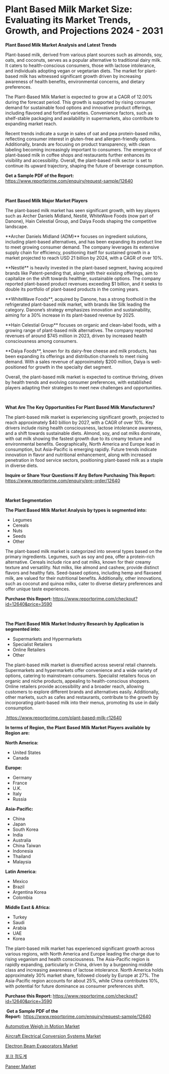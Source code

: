 <p><h1>Plant Based Milk Market Size: Evaluating its Market Trends, Growth, and Projections 2024 - 2031</h1></p><p><strong>Plant Based Milk Market Analysis and Latest Trends</strong></p>
<p><p>Plant-based milk, derived from various plant sources such as almonds, soy, oats, and coconuts, serves as a popular alternative to traditional dairy milk. It caters to health-conscious consumers, those with lactose intolerance, and individuals adopting vegan or vegetarian diets. The market for plant-based milk has witnessed significant growth driven by increasing awareness of health benefits, environmental concerns, and dietary preferences.</p><p>The Plant-Based Milk Market is expected to grow at a CAGR of 12.00% during the forecast period. This growth is supported by rising consumer demand for sustainable food options and innovative product offerings, including flavored and fortified varieties. Convenience factors, such as shelf-stable packaging and availability in supermarkets, also contribute to expanding market reach.</p><p>Recent trends indicate a surge in sales of oat and pea protein-based milks, reflecting consumer interest in gluten-free and allergen-friendly options. Additionally, brands are focusing on product transparency, with clean labeling becoming increasingly important to consumers. The emergence of plant-based milk in coffee shops and restaurants further enhances its visibility and accessibility. Overall, the plant-based milk sector is set to continue its upward trajectory, shaping the future of beverage consumption.</p></p>
<p><strong>Get a Sample PDF of the Report:&nbsp;</strong> <a href="https://www.reportprime.com/enquiry/request-sample/12640">https://www.reportprime.com/enquiry/request-sample/12640</a></p>
<p>&nbsp;</p>
<p><strong>Plant Based Milk Major Market Players</strong></p>
<p><p>The plant-based milk market has seen significant growth, with key players such as Archer Daniels Midland, Nestlé, WhiteWave Foods (now part of Danone), Hain Celestial Group, and Daiya Foods shaping the competitive landscape. </p><p>**Archer Daniels Midland (ADM)** focuses on ingredient solutions, including plant-based alternatives, and has been expanding its product line to meet growing consumer demand. The company leverages its extensive supply chain for efficiency, positioning itself for sustained growth in a market projected to reach USD 21 billion by 2024, with a CAGR of over 10%.</p><p>**Nestlé** is heavily invested in the plant-based segment, having acquired brands like Patent-pending that, along with their existing offerings, aim to capitalize on the shift towards healthier, sustainable options. The company reported plant-based product revenues exceeding $1 billion, and it seeks to double its portfolio of plant-based products in the coming years.</p><p>**WhiteWave Foods**, acquired by Danone, has a strong foothold in the refrigerated plant-based milk market, with brands like Silk leading the category. Danone’s strategy emphasizes innovation and sustainability, aiming for a 30% increase in its plant-based revenue by 2025.</p><p>**Hain Celestial Group** focuses on organic and clean-label foods, with a growing range of plant-based milk alternatives. The company reported revenues of around $745 million in 2023, driven by increased health consciousness among consumers.</p><p>**Daiya Foods**, known for its dairy-free cheese and milk products, has been expanding its offerings and distribution channels to meet rising demand. With a sales revenue of approximately $200 million, Daiya is well-positioned for growth in the specialty diet segment.</p><p>Overall, the plant-based milk market is expected to continue thriving, driven by health trends and evolving consumer preferences, with established players adapting their strategies to meet new challenges and opportunities.</p></p>
<p>&nbsp;</p>
<p><strong>What Are The Key Opportunities For Plant Based Milk Manufacturers?</strong></p>
<p><p>The plant-based milk market is experiencing significant growth, projected to reach approximately $40 billion by 2027, with a CAGR of over 10%. Key drivers include rising health consciousness, lactose intolerance awareness, and a shift towards sustainable diets. Almond, soy, and oat milks dominate, with oat milk showing the fastest growth due to its creamy texture and environmental benefits. Geographically, North America and Europe lead in consumption, but Asia-Pacific is emerging rapidly. Future trends indicate innovation in flavor and nutritional enhancement, along with increased penetration in food service sectors, positioning plant-based milk as a staple in diverse diets.</p></p>
<p><strong>Inquire or Share Your Questions If Any Before Purchasing This Report:</strong> <a href="https://www.reportprime.com/enquiry/pre-order/12640">https://www.reportprime.com/enquiry/pre-order/12640</a></p>
<p>&nbsp;</p>
<p><strong>Market Segmentation</strong></p>
<p><strong>The Plant Based Milk Market Analysis by types is segmented into:</strong></p>
<p><ul><li>Legumes</li><li>Cereals</li><li>Nuts</li><li>Seeds</li><li>Other</li></ul></p>
<p><p>The plant-based milk market is categorized into several types based on the primary ingredients. Legumes, such as soy and pea, offer a protein-rich alternative. Cereals include rice and oat milks, known for their creamy texture and versatility. Nut milks, like almond and cashew, provide distinct flavors and healthy fats. Seed-based options, including hemp and flaxseed milk, are valued for their nutritional benefits. Additionally, other innovations, such as coconut and quinoa milks, cater to diverse dietary preferences and offer unique taste experiences.</p></p>
<p><strong>Purchase this Report:&nbsp;</strong><a href="https://www.reportprime.com/checkout?id=12640&price=3590">https://www.reportprime.com/checkout?id=12640&price=3590</a></p>
<p>&nbsp;</p>
<p><strong>The Plant Based Milk Market Industry Research by Application is segmented into:</strong></p>
<p><ul><li>Supermarkets and Hypermarkets</li><li>Specialist Retailers</li><li>Online Retailers</li><li>Other</li></ul></p>
<p><p>The plant-based milk market is diversified across several retail channels. Supermarkets and hypermarkets offer convenience and a wide variety of options, catering to mainstream consumers. Specialist retailers focus on organic and niche products, appealing to health-conscious shoppers. Online retailers provide accessibility and a broader reach, allowing customers to explore different brands and alternatives easily. Additionally, other markets, such as cafes and restaurants, contribute to the growth by incorporating plant-based milk into their menus, promoting its use in daily consumption.</p></p>
<p><a href="https://www.reportprime.com/plant-based-milk-r12640">&nbsp;https://www.reportprime.com/plant-based-milk-r12640</a></p>
<p><strong>In terms of Region, the Plant Based Milk Market Players available by Region are:</strong></p>
<p>
    <p> <strong> North America: </strong>
        <ul>
            <li>United States</li>
            <li>Canada</li>
        </ul>
        </p> 
    <p> <strong> Europe: </strong>
        <ul>
            <li>Germany</li>
            <li>France</li>
            <li>U.K.</li>
            <li>Italy</li>
            <li>Russia</li>
        </ul>
        </p> 
    <p> <strong> Asia-Pacific: </strong>
        <ul>
            <li>China</li>
            <li>Japan</li>
            <li>South Korea</li>
            <li>India</li>
            <li>Australia</li>
            <li>China Taiwan</li>
            <li>Indonesia</li>
            <li>Thailand</li>
            <li>Malaysia</li>
        </ul>
        </p> 
    <p> <strong> Latin America: </strong>
        <ul>
            <li>Mexico</li>
            <li>Brazil</li>
            <li>Argentina Korea</li>
            <li>Colombia</li>
        </ul>
        </p> 
    <p> <strong> Middle East & Africa: </strong>
        <ul>
            <li>Turkey</li>
            <li>Saudi</li>
            <li>Arabia</li>
            <li>UAE</li>
            <li>Korea</li>
        </ul>
    </p>
    </p>
<p><p>The plant-based milk market has experienced significant growth across various regions, with North America and Europe leading the charge due to rising veganism and health consciousness. The Asia-Pacific region is rapidly expanding, particularly in China, driven by a burgeoning middle class and increasing awareness of lactose intolerance. North America holds approximately 30% market share, followed closely by Europe at 27%. The Asia-Pacific region accounts for about 25%, while China contributes 10%, with potential for future dominance as consumer preferences shift.</p></p>
<p><strong>Purchase this Report: </strong><a href="https://www.reportprime.com/checkout?id=12640&price=3590">https://www.reportprime.com/checkout?id=12640&price=3590</a></p>
<p>&nbsp;<strong>Get a Sample PDF of the Report:&nbsp;&nbsp;</strong><a href="https://www.reportprime.com/enquiry/request-sample/12640">https://www.reportprime.com/enquiry/request-sample/12640</a></p>
<p><strong></strong></p>
<p><p><a href="https://www.linkedin.com/pulse/automotive-weigh-motion-market-revolution-2024-2031-b8acf?trackingId=Ozb5i%2Bf7QCmpo55DQOA6QQ%3D%3D">Automotive Weigh in Motion Market</a></p><p><a href="https://issuu.com/reportprime-2/docs/aircraft-electrical-conversion-syst_750538ae92a555">Aircraft Electrical Conversion Systems Market</a></p><p><a href="https://medium.com/@colin.dunca43545/electron-beam-evaporators-industry-analysis-report-its-market-size-growing-with-a-cagr-of-6-3-5d03d1bf15a8">Electron Beam Evaporators Market</a></p><p><a href="https://medium.com/@daniedoyle89/%ED%8F%AC%ED%81%AC-%EC%A0%90%EB%8F%84%EA%B3%84-%EC%8B%9C%EC%9E%A5-%EC%97%B0%EA%B5%AC-%EB%B3%B4%EA%B3%A0%EC%84%9C-2024%EB%85%84%EB%B6%80%ED%84%B0-2031%EB%85%84%EA%B9%8C%EC%A7%80-%EC%97%B0%ED%8F%89%EA%B7%A0-%EC%84%B1%EC%9E%A5%EB%A5%A0-14-7-%EC%9D%98-%EC%8B%9C%EC%9E%A5-%EC%A0%84%EB%A7%9D-%EB%B0%8F-%EC%84%B1%EC%9E%A5-%EA%B0%80%EB%8A%A5%EC%84%B1-97754a9a6f94">포크 점도계</a></p><p><a href="https://github.com/LaurenShaw586/Market-Research-Report-List-1/blob/main/paneer-market.md">Paneer Market</a></p></p>